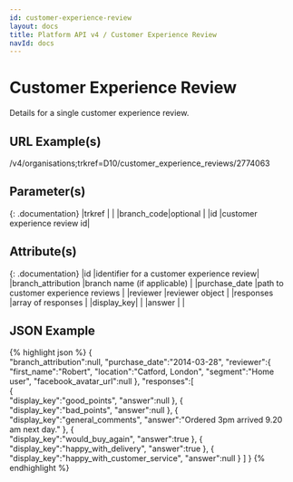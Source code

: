 ```yaml
---
id: customer-experience-review
layout: docs
title: Platform API v4 / Customer Experience Review
navId: docs
---
```


# Customer Experience Review
Details for a single customer experience review.

## URL Example(s)
/v4/organisations;trkref=D10/customer_experience_reviews/2774063

## Parameter(s)

{: .documentation}
|trkref     |                             |
|branch_code|optional                     |
|id         |customer experience review id|

## Attribute(s)

{: .documentation}
|id                                       |identifier for a customer experience review|
|branch_attribution                       |branch name (if applicable)                |
|purchase_date                            |path to customer experience reviews        |
|reviewer                                 |reviewer object                            |
|responses                                |array of responses                         |
|<span class="indent-1">display_key</span>|                                           |
|<span class="indent-1">answer</span>     |                                           |

## JSON Example
{% highlight json %}
{  
   "branch_attribution":null,
   "purchase_date":"2014-03-28",
   "reviewer":{  
      "first_name":"Robert",
      "location":"Catford, London",
      "segment":"Home user",
      "facebook_avatar_url":null
   },
   "responses":[  
      {  
         "display_key":"good_points",
         "answer":null
      },
      {  
         "display_key":"bad_points",
         "answer":null
      },
      {  
         "display_key":"general_comments",
         "answer":"Ordered 3pm arrived 9.20 am next day."
      },
      {  
         "display_key":"would_buy_again",
         "answer":true
      },
      {  
         "display_key":"happy_with_delivery",
         "answer":true
      },
      {  
         "display_key":"happy_with_customer_service",
         "answer":null
      }
   ]
}
{% endhighlight %}

